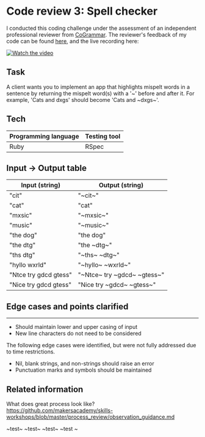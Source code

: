 # Code review 3: Spell checker

I conducted this coding challenge under the assessment of an independent professional reviewer from [CoGrammar](https://www.cogrammar.com/). The reviewer's feedback of my code can be found [here](Ruby/2020-04-17-Orange_Jynx_27-feedback.pdf), and the live recording here:

[![Watch the video](https://img.youtube.com/vi/Fehc2HlOc6M/maxresdefault.jpg)](https://youtu.be/Fehc2HlOc6M)

## Task

A client wants you to implement an app that highlights mispelt words in a sentence by returning the mispelt word(s) with a '~' before and after it. For example, 'Cats and dxgs' should become 'Cats and \~dxgs~'.

## Tech

| Programming language | Testing tool |
| --- |--- |
| Ruby | RSpec |

## Input -> Output table

| Input (string) | Output (string) |
| --- |--- |
| "cit" | "\~cit~" |
|"cat" | "cat" |
|"mxsic" | "\~mxsic~" |
|"music" | "\~music~" |
|"the dog" | "the dog" |
|"the dtg" | "the \~dtg~" |
|"ths dtg" | "\~ths~ \~dtg~" |
|"hyllo wxrld" | "\~hyllo~ \~wxrld~" |
|"Ntce try gdcd gtess" | "\~Ntce~ try \~gdcd~ \~gtess~" |
|"Nice try gdcd gtess" | "Nice try \~gdcd~ \~gtess~" |

## Edge cases and points clarified
---------
- Should maintain lower and upper casing of input
- New line characters do not need to be considered

The following edge cases were identified, but were not fully addressed due to time restrictions.

- Nil, blank strings, and non-strings should raise an error
- Punctuation marks and symbols should be maintained

## Related information

What does great process look like? https://github.com/makersacademy/skills-workshops/blob/master/process_review/observation_guidance.md


~test~
\~test\~
\~test~
~test ~
